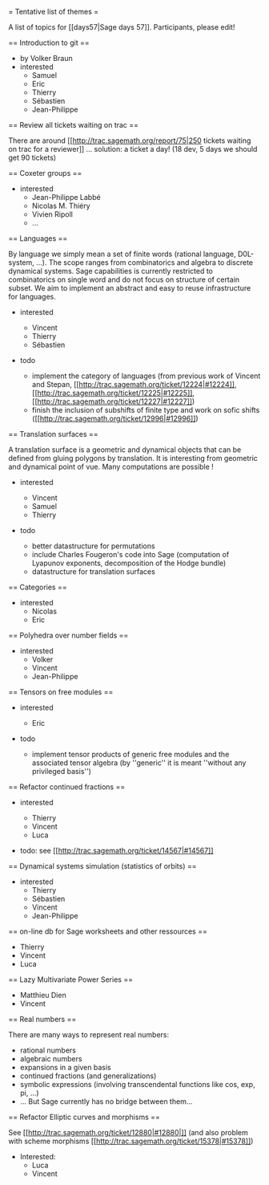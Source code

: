 = Tentative list of themes =

A list of topics for [[days57|Sage days 57]]. Participants, please edit!

== Introduction to git ==

 * by Volker Braun
 * interested
   * Samuel
   * Eric
   * Thierry
   * Sébastien
   * Jean-Philippe

== Review all tickets waiting on trac ==

There are around [[http://trac.sagemath.org/report/75|250 tickets waiting on trac for a reviewer]] ... solution: a ticket a day! (18 dev, 5 days we should get 90 tickets)

== Coxeter groups ==

 * interested
   * Jean-Philippe Labbé
   * Nicolas M. Thiéry
   * Vivien Ripoll
   * ...

== Languages ==

By language we simply mean a set of finite words (rational language, D0L-system, ...). The scope ranges from combinatorics and algebra to discrete dynamical systems. Sage capabilities is currently restricted to combinatorics on single word and do not focus on structure of certain subset. We aim to implement an abstract and easy to reuse infrastructure for languages.

 * interested
   * Vincent
   * Thierry
   * Sébastien

 * todo
   * implement the category of languages (from previous work of Vincent and Stepan, [[http://trac.sagemath.org/ticket/12224|#12224]], [[http://trac.sagemath.org/ticket/12225|#12225]], [[http://trac.sagemath.org/ticket/12227|#12227]])
   * finish the inclusion of subshifts of finite type and work on sofic shifts ([[http://trac.sagemath.org/ticket/12996|#12996]])

== Translation surfaces ==

A translation surface is a geometric and dynamical objects that can be defined from gluing polygons by translation. It is interesting from geometric and dynamical point of vue. Many computations are possible !

 * interested
   * Vincent
   * Samuel
   * Thierry

 * todo
   * better datastructure for permutations
   * include Charles Fougeron's code into Sage (computation of Lyapunov exponents, decomposition of the Hodge bundle)
   * datastructure for translation surfaces

== Categories ==

 * interested
   * Nicolas
   * Eric


== Polyhedra over number fields ==

  * interested
    * Volker
    * Vincent
    * Jean-Philippe

== Tensors on free modules ==

  * interested
    * Eric

  * todo
    * implement tensor products of generic free modules and the associated tensor algebra (by ''generic'' it is meant ''without any privileged basis'')

== Refactor continued fractions ==

  * interested
    * Thierry
    * Vincent
    * Luca

  * todo: see [[http://trac.sagemath.org/ticket/14567|#14567]]

== Dynamical systems simulation (statistics of orbits) ==

  * interested
    * Thierry
    * Sébastien
    * Vincent
    * Jean-Philippe

== on-line db for Sage worksheets and other ressources ==

  * Thierry
  * Vincent
  * Luca

== Lazy Multivariate Power Series ==

  * Matthieu Dien
  * Vincent

== Real numbers ==

There are many ways to represent real numbers:

 * rational numbers
 * algebraic numbers
 * expansions in a given basis
 * continued fractions (and generalizations)
 * symbolic expressions (involving transcendental functions like cos, exp, pi, ...)
 * ...
But Sage currently has no bridge between them...

== Refactor Elliptic curves and morphisms ==

See [[http://trac.sagemath.org/ticket/12880|#12880|]] (and also problem with scheme morphisms [[http://trac.sagemath.org/ticket/15378|#15378]])

  * Interested:
    * Luca
    * Vincent
